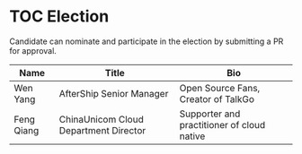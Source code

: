 # TOC Election


Candidate can nominate and participate in the election by submitting a PR for approval. 


| Name | Title|               Bio       |
| ---- | -----| ------------------------|
| Wen Yang | AfterShip Senior Manager | Open Source Fans, Creator of TalkGo |
| Feng Qiang | ChinaUnicom Cloud Department Director | Supporter and practitioner of cloud native |
